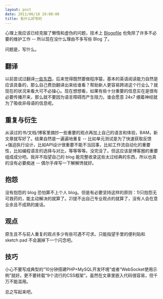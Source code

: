 ```yaml
---
layout: post
date: 2011/06/18 19:00:00
title: 有什么好写的
---
```

心理上我应该已经克服了懒惰和虚伪的问题，技术上 [Blogofile][blogofile] 也免除了许多不必要的维护工作 -- 所以现在没什么理由不多写些 Blog 了。

问题是，写什么。

## 翻译

以前尝试过翻译[一些东西][js test trans]，后来觉得既然要做程序猿，基本的英语阅读能力自然是应该具备的，那么自己费劲翻译出来给谁看？帮助新人更容易跨进这个行业么？就现在的状况来看大可不必操心。现在想想看，如果有些十分重要的信息实在是很有必要传播开来，那么就不要因为语言障碍而产生阻力。谁会愿意 24x7 绷着神经就为了吸收非母语的信息呢。

## 重复与衍生

从读过的书/文档/博客里摘抄一些重要的观点再加上自己的语言和体验，BAM，新文章就写好了。结果自然是一遍遍地重复 -- 比如单元测试是为了快速获取反馈+强迫执行设计，比如API设计很重要不能不当回事，比如工作流自动化的重要性，比如编程语言的选择与对比，等等等等。没完没了。但这应该是博客圈的重要组成成分吧。我并不指望自己的 blog 能完整收录这些太过经典的东西，所以也真的没有必要痴迷 -- 偶尔手痒写一下解解馋就好。

## 抱怨

没有抱怨的 blog 恐怕算不上个人 blog。但是有必要坚持这样的原则：1)只抱怨无可救药的，能主动解决的就算了。2)提不出自己专业观点的就算了，没有人会在意业余且不成熟的废话。

## 观点

原生且不与前人重复的观点多少有些可遇不可求。只能指望手里的便利贴和 sketch pad 不会漏掉下一个闪念吧。

## 技巧

小心不要写成典型的“10分钟搭建PHP+MySQL开发环境”或者“WebSocket使用示例”就好。更不要转载“9个流行的CSS框架”。虽然在文章里嵌入代码很容易，但千万不能滥用。

总之写起来吧。

[blogofile]: http://www.blogofile.com/ "Blogofile blog engine"
[js test trans]: http://5long.tumblr.com/post/606990779/understanding-javascript-testing-john-resig "[译]理解JavaScript测试"
